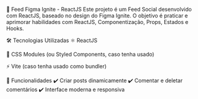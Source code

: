 🚀 Feed Figma Ignite - ReactJS
Este projeto é um Feed Social desenvolvido com ReactJS, baseado no design do Figma Ignite. O objetivo é praticar e aprimorar habilidades com ReactJS, Componentização, Props, Estados e Hooks.

🛠 Tecnologias Utilizadas
⚛️ ReactJS

🎨 CSS Modules (ou Styled Components, caso tenha usado)

⚡ Vite (caso tenha usado como bundler)

📌 Funcionalidades
✔️ Criar posts dinamicamente
✔️ Comentar e deletar comentários
✔️ Interface moderna e responsiva
